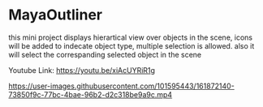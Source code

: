 # MayaOutliner

this mini project displays hierartical view over objects in the scene, icons will be added to indecate object type, multiple selection is allowed. also it will select the correspanding selected object in the scene 

Youtube Link: https://youtu.be/xiAcUYRiR1g

https://user-images.githubusercontent.com/101595443/161872140-73850f9c-77bc-4bae-96b2-d2c318be9a9c.mp4

